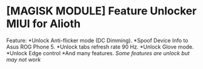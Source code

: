 # [MAGISK MODULE] Feature Unlocker MIUI for Alioth
Feature:
*Unlock Anti-flicker mode (DC Dimming).
*Spoof Device Info to Asus ROG Phone 5.
*Unlock tabs refresh rate 90 Hz.
*Unlock Glove mode.
*Unlock Edge control
*And many features.
*Some features are unlock but may not work*
